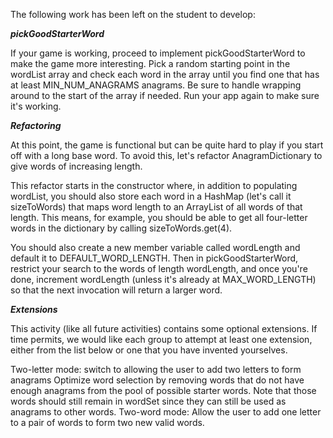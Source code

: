The following work has been left on the student to develop:

***pickGoodStarterWord***

If your game is working, proceed to implement pickGoodStarterWord to make the game more interesting. Pick a random starting point in the wordList array and check each word in the array until you find one that has at least MIN_NUM_ANAGRAMS anagrams. Be sure to handle wrapping around to the start of the array if needed. Run your app again to make sure it's working.

***Refactoring***

At this point, the game is functional but can be quite hard to play if you start off with a long base word. To avoid this, let's refactor AnagramDictionary to give words of increasing length.

This refactor starts in the constructor where, in addition to populating wordList, you should also store each word in a HashMap (let's call it sizeToWords) that maps word length to an ArrayList of all words of that length. This means, for example, you should be able to get all four-letter words in the dictionary by calling sizeToWords.get(4).

You should also create a new member variable called wordLength and default it to DEFAULT_WORD_LENGTH. Then in pickGoodStarterWord, restrict your search to the words of length wordLength, and once you're done, increment wordLength (unless it's already at MAX_WORD_LENGTH) so that the next invocation will return a larger word.

***Extensions***

This activity (like all future activities) contains some optional extensions. If time permits, we would like each group to attempt at least one extension, either from the list below or one that you have invented yourselves.

Two-letter mode: switch to allowing the user to add two letters to form anagrams
Optimize word selection by removing words that do not have enough anagrams from the pool of possible starter words. Note that those words should still remain in wordSet since they can still be used as anagrams to other words.
Two-word mode: Allow the user to add one letter to a pair of words to form two new valid words.
